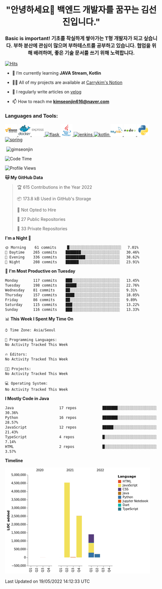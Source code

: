 <h1 align="center">"안녕하세요👋 백엔드 개발자를 꿈꾸는 김선진입니다."</h1>
<h3 align="center">Basic is important! 기초를 착실하게 쌓아가는 T형 개발자가 되고 싶습니다. 부하 분산에 관심이 많으며 부하테스트를 공부하고 있습니다. 협업을 위해 배려하며, 좋은 기술 문서를 쓰기 위해 노력합니다.</h3>

[![Hits](https://hits.seeyoufarm.com/api/count/incr/badge.svg?url=https%3A%2F%2Fgithub.com%2Fgimseonjin&count_bg=%2318BFE5&title_bg=%23555555&icon=ko-fi.svg&icon_color=%23E7E7E7&title=hits&edge_flat=false)](https://hits.seeyoufarm.com)

- 🌱 I’m currently learning **JAVA Stream, Kotlin**

- 👨‍💻 All of my projects are available at [Carrykim's Notion](https://elderly-gruyere-ed2.notion.site/0-a2fe0ade7c354a749153cd7544fbd685)

- 📝 I regularly write articles on [velog](https://velog.io/@carrykim)

- 📫 How to reach me **kimseonjin616@naver.com**

<p align="left">
</p>

<h3 align="left">Languages and Tools:</h3>
<p align="left"> <a href="https://aws.amazon.com" target="_blank" rel="noreferrer"> <img src="https://raw.githubusercontent.com/devicons/devicon/master/icons/amazonwebservices/amazonwebservices-original-wordmark.svg" alt="aws" width="40" height="40"/> </a> <a href="https://www.docker.com/" target="_blank" rel="noreferrer"> <img src="https://raw.githubusercontent.com/devicons/devicon/master/icons/docker/docker-original-wordmark.svg" alt="docker" width="40" height="40"/> </a> <a href="https://expressjs.com" target="_blank" rel="noreferrer"> <img src="https://raw.githubusercontent.com/devicons/devicon/master/icons/express/express-original-wordmark.svg" alt="express" width="40" height="40"/> </a> <a href="https://flask.palletsprojects.com/" target="_blank" rel="noreferrer"> <img src="https://www.vectorlogo.zone/logos/pocoo_flask/pocoo_flask-icon.svg" alt="flask" width="40" height="40"/> </a> <a href="https://www.java.com" target="_blank" rel="noreferrer"> <img src="https://raw.githubusercontent.com/devicons/devicon/master/icons/java/java-original.svg" alt="java" width="40" height="40"/> </a> <a href="https://www.jenkins.io" target="_blank" rel="noreferrer"> <img src="https://www.vectorlogo.zone/logos/jenkins/jenkins-icon.svg" alt="jenkins" width="40" height="40"/> </a> <a href="https://kotlinlang.org" target="_blank" rel="noreferrer"> <img src="https://www.vectorlogo.zone/logos/kotlinlang/kotlinlang-icon.svg" alt="kotlin" width="40" height="40"/> </a> <a href="https://www.mysql.com/" target="_blank" rel="noreferrer"> <img src="https://raw.githubusercontent.com/devicons/devicon/master/icons/mysql/mysql-original-wordmark.svg" alt="mysql" width="40" height="40"/> </a> <a href="https://nodejs.org" target="_blank" rel="noreferrer"> <img src="https://raw.githubusercontent.com/devicons/devicon/master/icons/nodejs/nodejs-original-wordmark.svg" alt="nodejs" width="40" height="40"/> </a> <a href="https://www.python.org" target="_blank" rel="noreferrer"> <img src="https://raw.githubusercontent.com/devicons/devicon/master/icons/python/python-original.svg" alt="python" width="40" height="40"/> </a> <a href="https://spring.io/" target="_blank" rel="noreferrer"> <img src="https://www.vectorlogo.zone/logos/springio/springio-icon.svg" alt="spring" width="40" height="40"/> </a> </p>


<p>&nbsp;<img align="center" src="https://github-readme-stats.vercel.app/api?username=gimseonjin&show_icons=true&locale=en" alt="gimseonjin" /></p>



<!--START_SECTION:waka-->
![Code Time](http://img.shields.io/badge/Code%20Time-0%20secs-blue)

![Profile Views](http://img.shields.io/badge/Profile%20Views-0-blue)

**🐱 My GitHub Data** 

> 🏆 615 Contributions in the Year 2022
 > 
> 📦 173.8 kB Used in GitHub's Storage 
 > 
> 🚫 Not Opted to Hire
 > 
> 📜 27 Public Repositories 
 > 
> 🔑 33 Private Repositories  
 > 
**I'm a Night 🦉** 

```text
🌞 Morning    61 commits     █░░░░░░░░░░░░░░░░░░░░░░░░   7.01% 
🌆 Daytime    265 commits    ███████░░░░░░░░░░░░░░░░░░   30.46% 
🌃 Evening    336 commits    █████████░░░░░░░░░░░░░░░░   38.62% 
🌙 Night      208 commits    ██████░░░░░░░░░░░░░░░░░░░   23.91%

```
📅 **I'm Most Productive on Tuesday** 

```text
Monday       117 commits    ███░░░░░░░░░░░░░░░░░░░░░░   13.45% 
Tuesday      198 commits    █████░░░░░░░░░░░░░░░░░░░░   22.76% 
Wednesday    81 commits     ██░░░░░░░░░░░░░░░░░░░░░░░   9.31% 
Thursday     157 commits    ████░░░░░░░░░░░░░░░░░░░░░   18.05% 
Friday       86 commits     ██░░░░░░░░░░░░░░░░░░░░░░░   9.89% 
Saturday     115 commits    ███░░░░░░░░░░░░░░░░░░░░░░   13.22% 
Sunday       116 commits    ███░░░░░░░░░░░░░░░░░░░░░░   13.33%

```


📊 **This Week I Spent My Time On** 

```text
⌚︎ Time Zone: Asia/Seoul

💬 Programming Languages: 
No Activity Tracked This Week

🔥 Editors: 
No Activity Tracked This Week

🐱‍💻 Projects: 
No Activity Tracked This Week

💻 Operating System: 
No Activity Tracked This Week

```

**I Mostly Code in Java** 

```text
Java                     17 repos            ███████░░░░░░░░░░░░░░░░░░   30.36% 
Python                   16 repos            ███████░░░░░░░░░░░░░░░░░░   28.57% 
JavaScript               12 repos            █████░░░░░░░░░░░░░░░░░░░░   21.43% 
TypeScript               4 repos             █░░░░░░░░░░░░░░░░░░░░░░░░   7.14% 
HTML                     2 repos             █░░░░░░░░░░░░░░░░░░░░░░░░   3.57%

```


**Timeline**

![Chart not found](https://raw.githubusercontent.com/gimseonjin/gimseonjin/main/charts/bar_graph.png) 


 Last Updated on 19/05/2022 14:12:33 UTC
<!--END_SECTION:waka-->
